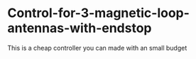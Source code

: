 # Control-for-3-magnetic-loop-antennas-with-endstop
This is a cheap controller you can made with an small budget
